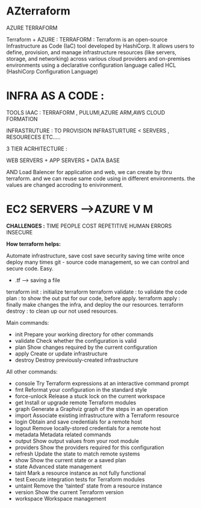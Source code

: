 # AZterraform
AZURE TERRAFORM 

Terraform + AZURE :
TERRAFORM : Terraform is an open-source Infrastructure as Code (IaC) tool developed by HashiCorp. It allows users to define, provision, and manage infrastructure resources (like servers, storage, and networking) across various cloud providers and on-premises environments using a declarative configuration language called HCL (HashiCorp Configuration Language) 

 # INFRA AS A CODE :
         
 TOOLS IAAC : TERRAFORM , PULUMI,AZURE ARM,AWS CLOUD FORMATION

 INFRASTRUTURE : TO PROVISION INFRASTURTURE < SERVERS , RESOURECES ETC.....

  3 TIER ACRHITECTURE :

  WEB SERVERS  + APP SERVERS  + DATA BASE 

AND Load Balencer for application and web, we can create by thru terraform. and we can reuse same code using in different environments. the values are changed accroding to enivironment.

# EC2 SERVERS -->AZURE V M
**CHALLENGES :**
 TIME
 PEOPLE
 COST
 REPETITIVE
 HUMAN ERRORS
 INSECURE 
 
**How terraform helps:**

 Automate infrastructure,
 save cost
 save security
 saving time
 write once deploy many times 
 git - source code management, so we can control and secure code.
 Easy.

- .tf  --> saving a file

 terraform init : initialize terraform 
 terraform validate : to validate the code
 plan : to show the out put for our code, before apply. <dry run>
 terraform apply : finally make changes the infra, and deploy the our resources.
 terraform destroy : to clean up our not used resources.

Main commands:
 - init          Prepare your working directory for other commands
 - validate      Check whether the configuration is valid
 - plan          Show changes required by the current configuration
 - apply         Create or update infrastructure
 - destroy       Destroy previously-created infrastructure

All other commands:
 - console       Try Terraform expressions at an interactive command prompt
 - fmt           Reformat your configuration in the standard style
 - force-unlock  Release a stuck lock on the current workspace
 - get           Install or upgrade remote Terraform modules
 - graph         Generate a Graphviz graph of the steps in an operation
 - import        Associate existing infrastructure with a Terraform resource
 - login         Obtain and save credentials for a remote host
-  logout        Remove locally-stored credentials for a remote host
-  metadata      Metadata related commands
- output        Show output values from your root module
-  providers     Show the providers required for this configuration
-  refresh       Update the state to match remote systems
-  show          Show the current state or a saved plan
-  state         Advanced state management
- taint         Mark a resource instance as not fully functional
-  test          Execute integration tests for Terraform modules
-  untaint       Remove the 'tainted' state from a resource instance
-  version       Show the current Terraform version
- workspace     Workspace management